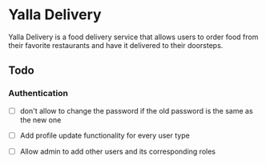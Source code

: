 # Yalla Delivery

Yalla Delivery is a food delivery service that allows users to order food from their favorite restaurants and have it delivered to their doorsteps.

## Todo

### Authentication

- [ ] don't allow to change the password if the old password is the same as the new one

- [ ] Add profile update functionality for every user type
- [ ] Allow admin to add other users and its corresponding roles 